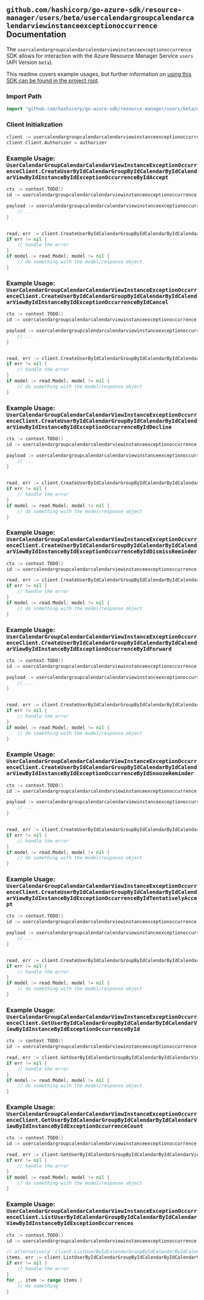 
## `github.com/hashicorp/go-azure-sdk/resource-manager/users/beta/usercalendargroupcalendarcalendarviewinstanceexceptionoccurrence` Documentation

The `usercalendargroupcalendarcalendarviewinstanceexceptionoccurrence` SDK allows for interaction with the Azure Resource Manager Service `users` (API Version `beta`).

This readme covers example usages, but further information on [using this SDK can be found in the project root](https://github.com/hashicorp/go-azure-sdk/tree/main/docs).

### Import Path

```go
import "github.com/hashicorp/go-azure-sdk/resource-manager/users/beta/usercalendargroupcalendarcalendarviewinstanceexceptionoccurrence"
```


### Client Initialization

```go
client := usercalendargroupcalendarcalendarviewinstanceexceptionoccurrence.NewUserCalendarGroupCalendarCalendarViewInstanceExceptionOccurrenceClientWithBaseURI("https://management.azure.com")
client.Client.Authorizer = authorizer
```


### Example Usage: `UserCalendarGroupCalendarCalendarViewInstanceExceptionOccurrenceClient.CreateUserByIdCalendarGroupByIdCalendarByIdCalendarViewByIdInstanceByIdExceptionOccurrenceByIdAccept`

```go
ctx := context.TODO()
id := usercalendargroupcalendarcalendarviewinstanceexceptionoccurrence.NewUserCalendarGroupCalendarCalendarViewInstanceExceptionOccurrenceID("userIdValue", "calendarGroupIdValue", "calendarIdValue", "eventIdValue", "eventId1Value", "eventId2Value")

payload := usercalendargroupcalendarcalendarviewinstanceexceptionoccurrence.CreateUserByIdCalendarGroupByIdCalendarByIdCalendarViewByIdInstanceByIdExceptionOccurrenceByIdAcceptRequest{
	// ...
}


read, err := client.CreateUserByIdCalendarGroupByIdCalendarByIdCalendarViewByIdInstanceByIdExceptionOccurrenceByIdAccept(ctx, id, payload)
if err != nil {
	// handle the error
}
if model := read.Model; model != nil {
	// do something with the model/response object
}
```


### Example Usage: `UserCalendarGroupCalendarCalendarViewInstanceExceptionOccurrenceClient.CreateUserByIdCalendarGroupByIdCalendarByIdCalendarViewByIdInstanceByIdExceptionOccurrenceByIdCancel`

```go
ctx := context.TODO()
id := usercalendargroupcalendarcalendarviewinstanceexceptionoccurrence.NewUserCalendarGroupCalendarCalendarViewInstanceExceptionOccurrenceID("userIdValue", "calendarGroupIdValue", "calendarIdValue", "eventIdValue", "eventId1Value", "eventId2Value")

payload := usercalendargroupcalendarcalendarviewinstanceexceptionoccurrence.CreateUserByIdCalendarGroupByIdCalendarByIdCalendarViewByIdInstanceByIdExceptionOccurrenceByIdCancelRequest{
	// ...
}


read, err := client.CreateUserByIdCalendarGroupByIdCalendarByIdCalendarViewByIdInstanceByIdExceptionOccurrenceByIdCancel(ctx, id, payload)
if err != nil {
	// handle the error
}
if model := read.Model; model != nil {
	// do something with the model/response object
}
```


### Example Usage: `UserCalendarGroupCalendarCalendarViewInstanceExceptionOccurrenceClient.CreateUserByIdCalendarGroupByIdCalendarByIdCalendarViewByIdInstanceByIdExceptionOccurrenceByIdDecline`

```go
ctx := context.TODO()
id := usercalendargroupcalendarcalendarviewinstanceexceptionoccurrence.NewUserCalendarGroupCalendarCalendarViewInstanceExceptionOccurrenceID("userIdValue", "calendarGroupIdValue", "calendarIdValue", "eventIdValue", "eventId1Value", "eventId2Value")

payload := usercalendargroupcalendarcalendarviewinstanceexceptionoccurrence.CreateUserByIdCalendarGroupByIdCalendarByIdCalendarViewByIdInstanceByIdExceptionOccurrenceByIdDeclineRequest{
	// ...
}


read, err := client.CreateUserByIdCalendarGroupByIdCalendarByIdCalendarViewByIdInstanceByIdExceptionOccurrenceByIdDecline(ctx, id, payload)
if err != nil {
	// handle the error
}
if model := read.Model; model != nil {
	// do something with the model/response object
}
```


### Example Usage: `UserCalendarGroupCalendarCalendarViewInstanceExceptionOccurrenceClient.CreateUserByIdCalendarGroupByIdCalendarByIdCalendarViewByIdInstanceByIdExceptionOccurrenceByIdDismissReminder`

```go
ctx := context.TODO()
id := usercalendargroupcalendarcalendarviewinstanceexceptionoccurrence.NewUserCalendarGroupCalendarCalendarViewInstanceExceptionOccurrenceID("userIdValue", "calendarGroupIdValue", "calendarIdValue", "eventIdValue", "eventId1Value", "eventId2Value")

read, err := client.CreateUserByIdCalendarGroupByIdCalendarByIdCalendarViewByIdInstanceByIdExceptionOccurrenceByIdDismissReminder(ctx, id)
if err != nil {
	// handle the error
}
if model := read.Model; model != nil {
	// do something with the model/response object
}
```


### Example Usage: `UserCalendarGroupCalendarCalendarViewInstanceExceptionOccurrenceClient.CreateUserByIdCalendarGroupByIdCalendarByIdCalendarViewByIdInstanceByIdExceptionOccurrenceByIdForward`

```go
ctx := context.TODO()
id := usercalendargroupcalendarcalendarviewinstanceexceptionoccurrence.NewUserCalendarGroupCalendarCalendarViewInstanceExceptionOccurrenceID("userIdValue", "calendarGroupIdValue", "calendarIdValue", "eventIdValue", "eventId1Value", "eventId2Value")

payload := usercalendargroupcalendarcalendarviewinstanceexceptionoccurrence.CreateUserByIdCalendarGroupByIdCalendarByIdCalendarViewByIdInstanceByIdExceptionOccurrenceByIdForwardRequest{
	// ...
}


read, err := client.CreateUserByIdCalendarGroupByIdCalendarByIdCalendarViewByIdInstanceByIdExceptionOccurrenceByIdForward(ctx, id, payload)
if err != nil {
	// handle the error
}
if model := read.Model; model != nil {
	// do something with the model/response object
}
```


### Example Usage: `UserCalendarGroupCalendarCalendarViewInstanceExceptionOccurrenceClient.CreateUserByIdCalendarGroupByIdCalendarByIdCalendarViewByIdInstanceByIdExceptionOccurrenceByIdSnoozeReminder`

```go
ctx := context.TODO()
id := usercalendargroupcalendarcalendarviewinstanceexceptionoccurrence.NewUserCalendarGroupCalendarCalendarViewInstanceExceptionOccurrenceID("userIdValue", "calendarGroupIdValue", "calendarIdValue", "eventIdValue", "eventId1Value", "eventId2Value")

payload := usercalendargroupcalendarcalendarviewinstanceexceptionoccurrence.CreateUserByIdCalendarGroupByIdCalendarByIdCalendarViewByIdInstanceByIdExceptionOccurrenceByIdSnoozeReminderRequest{
	// ...
}


read, err := client.CreateUserByIdCalendarGroupByIdCalendarByIdCalendarViewByIdInstanceByIdExceptionOccurrenceByIdSnoozeReminder(ctx, id, payload)
if err != nil {
	// handle the error
}
if model := read.Model; model != nil {
	// do something with the model/response object
}
```


### Example Usage: `UserCalendarGroupCalendarCalendarViewInstanceExceptionOccurrenceClient.CreateUserByIdCalendarGroupByIdCalendarByIdCalendarViewByIdInstanceByIdExceptionOccurrenceByIdTentativelyAccept`

```go
ctx := context.TODO()
id := usercalendargroupcalendarcalendarviewinstanceexceptionoccurrence.NewUserCalendarGroupCalendarCalendarViewInstanceExceptionOccurrenceID("userIdValue", "calendarGroupIdValue", "calendarIdValue", "eventIdValue", "eventId1Value", "eventId2Value")

payload := usercalendargroupcalendarcalendarviewinstanceexceptionoccurrence.CreateUserByIdCalendarGroupByIdCalendarByIdCalendarViewByIdInstanceByIdExceptionOccurrenceByIdTentativelyAcceptRequest{
	// ...
}


read, err := client.CreateUserByIdCalendarGroupByIdCalendarByIdCalendarViewByIdInstanceByIdExceptionOccurrenceByIdTentativelyAccept(ctx, id, payload)
if err != nil {
	// handle the error
}
if model := read.Model; model != nil {
	// do something with the model/response object
}
```


### Example Usage: `UserCalendarGroupCalendarCalendarViewInstanceExceptionOccurrenceClient.GetUserByIdCalendarGroupByIdCalendarByIdCalendarViewByIdInstanceByIdExceptionOccurrenceById`

```go
ctx := context.TODO()
id := usercalendargroupcalendarcalendarviewinstanceexceptionoccurrence.NewUserCalendarGroupCalendarCalendarViewInstanceExceptionOccurrenceID("userIdValue", "calendarGroupIdValue", "calendarIdValue", "eventIdValue", "eventId1Value", "eventId2Value")

read, err := client.GetUserByIdCalendarGroupByIdCalendarByIdCalendarViewByIdInstanceByIdExceptionOccurrenceById(ctx, id)
if err != nil {
	// handle the error
}
if model := read.Model; model != nil {
	// do something with the model/response object
}
```


### Example Usage: `UserCalendarGroupCalendarCalendarViewInstanceExceptionOccurrenceClient.GetUserByIdCalendarGroupByIdCalendarByIdCalendarViewByIdInstanceByIdExceptionOccurrenceCount`

```go
ctx := context.TODO()
id := usercalendargroupcalendarcalendarviewinstanceexceptionoccurrence.NewUserCalendarGroupCalendarCalendarViewInstanceID("userIdValue", "calendarGroupIdValue", "calendarIdValue", "eventIdValue", "eventId1Value")

read, err := client.GetUserByIdCalendarGroupByIdCalendarByIdCalendarViewByIdInstanceByIdExceptionOccurrenceCount(ctx, id)
if err != nil {
	// handle the error
}
if model := read.Model; model != nil {
	// do something with the model/response object
}
```


### Example Usage: `UserCalendarGroupCalendarCalendarViewInstanceExceptionOccurrenceClient.ListUserByIdCalendarGroupByIdCalendarByIdCalendarViewByIdInstanceByIdExceptionOccurrences`

```go
ctx := context.TODO()
id := usercalendargroupcalendarcalendarviewinstanceexceptionoccurrence.NewUserCalendarGroupCalendarCalendarViewInstanceID("userIdValue", "calendarGroupIdValue", "calendarIdValue", "eventIdValue", "eventId1Value")

// alternatively `client.ListUserByIdCalendarGroupByIdCalendarByIdCalendarViewByIdInstanceByIdExceptionOccurrences(ctx, id)` can be used to do batched pagination
items, err := client.ListUserByIdCalendarGroupByIdCalendarByIdCalendarViewByIdInstanceByIdExceptionOccurrencesComplete(ctx, id)
if err != nil {
	// handle the error
}
for _, item := range items {
	// do something
}
```
